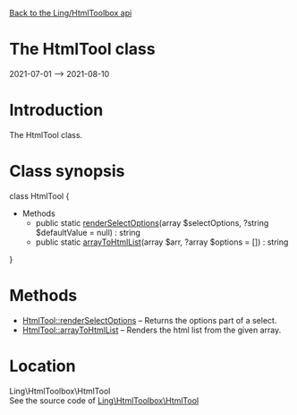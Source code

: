 [Back to the Ling/HtmlToolbox api](https://github.com/lingtalfi/HtmlToolbox/blob/master/doc/api/Ling/HtmlToolbox.md)



The HtmlTool class
================
2021-07-01 --> 2021-08-10






Introduction
============

The HtmlTool class.



Class synopsis
==============


class <span class="pl-k">HtmlTool</span>  {

- Methods
    - public static [renderSelectOptions](https://github.com/lingtalfi/HtmlToolbox/blob/master/doc/api/Ling/HtmlToolbox/HtmlTool/renderSelectOptions.md)(array $selectOptions, ?string $defaultValue = null) : string
    - public static [arrayToHtmlList](https://github.com/lingtalfi/HtmlToolbox/blob/master/doc/api/Ling/HtmlToolbox/HtmlTool/arrayToHtmlList.md)(array $arr, ?array $options = []) : string

}






Methods
==============

- [HtmlTool::renderSelectOptions](https://github.com/lingtalfi/HtmlToolbox/blob/master/doc/api/Ling/HtmlToolbox/HtmlTool/renderSelectOptions.md) &ndash; Returns the options part of a select.
- [HtmlTool::arrayToHtmlList](https://github.com/lingtalfi/HtmlToolbox/blob/master/doc/api/Ling/HtmlToolbox/HtmlTool/arrayToHtmlList.md) &ndash; Renders the html list from the given array.





Location
=============
Ling\HtmlToolbox\HtmlTool<br>
See the source code of [Ling\HtmlToolbox\HtmlTool](https://github.com/lingtalfi/HtmlToolbox/blob/master/HtmlTool.php)



